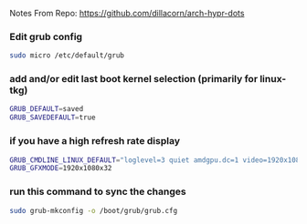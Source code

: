 Notes From Repo: https://github.com/dillacorn/arch-hypr-dots

### Edit grub config

```sh
sudo micro /etc/default/grub
```

### add and/or edit last boot kernel selection (primarily for linux-tkg)
```sh
GRUB_DEFAULT=saved
GRUB_SAVEDEFAULT=true
```

### if you have a high refresh rate display
```sh
GRUB_CMDLINE_LINUX_DEFAULT="loglevel=3 quiet amdgpu.dc=1 video=1920x1080@240"
GRUB_GFXMODE=1920x1080x32
```

### run this command to sync the changes
```sh
sudo grub-mkconfig -o /boot/grub/grub.cfg
```
